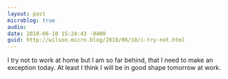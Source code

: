 ```yaml
---
layout: post
microblog: true
audio: 
date: 2018-06-10 15:24:43 -0400
guid: http://wilson.micro.blog/2018/06/10/i-try-not.html
---
```

I try not to work at home but I am so far behind, that I need to make an exception today. At least I think I will be in good shape tomorrow at work.
